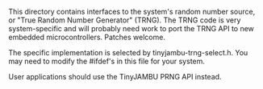 
This directory contains interfaces to the system's random number source,
or "True Random Number Generator" (TRNG).  The TRNG code is very
system-specific and will probably need work to port the TRNG API
to new embedded microcontrollers.  Patches welcome.

The specific implementation is selected by tinyjambu-trng-select.h.
You may need to modify the #ifdef's in this file for your system.

User applications should use the TinyJAMBU PRNG API instead.
